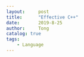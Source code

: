 ```yaml
---
layout:     post
title:      "Effective C++"
date:       2019-8-25
author:     Tong
catalog: true
tags:
    - Language
---
```

